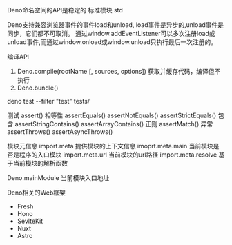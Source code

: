 Deno命名空间的API是稳定的 标准模块 std

Deno支持兼容浏览器事件的事件load和unload,
load事件是异步的,unload事件是同步，它们都不可取消。
通过window.addEventListener可以多次注册load或unload事件,而通过window.onload或window.unload只执行最后一次注册的。

编译API

1. Deno.compile(rootName [, sources, options]) 获取并缓存代码，编译但不执行
2. Deno.bundle()

deno test --filter "test" tests/

测试 assert() 相等性 assertEquals() assertNotEquals() assertStrictEquals() 包含
assertStringContains() assertArrayContains() 正则 assertMatch() 异常
assertThrows() assertAsyncThrows()

模块元信息
import.meta 提供模块的上下文信息
imoprt.meta.main 当前模块是否是程序的入口模块
import.meta.url 当前模块的url路径
import.meta.resolve 基于当前模块的解析函数

Deno.mainModule 当前模块入口地址

Deno相关的Web框架

- Fresh
- Hono
- SevlteKit
- Nuxt
- Astro
